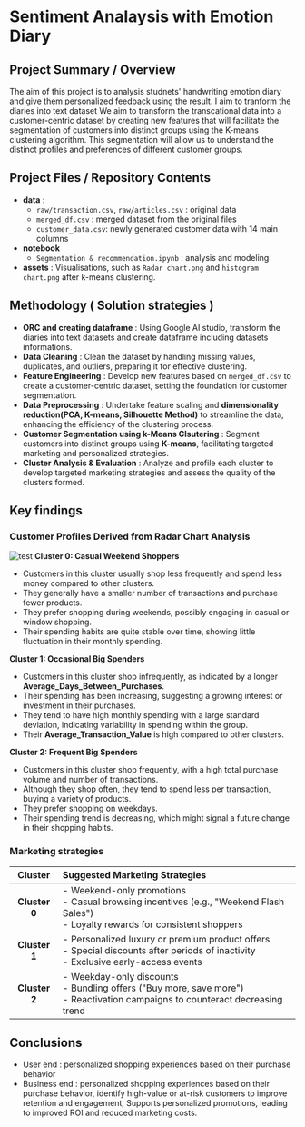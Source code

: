 # Sentiment Analaysis with Emotion Diary

## Project Summary / Overview
The aim of this project is to analysis studnets' handwriting emotion diary and give them personalized feedback using the result.
I aim to tranform the diaries into text dataset 
We aim to transform the transcational data into a customer-centric dataset by creating new features that will facilitate 
the segmentation of customers into distinct groups using the K-means clustering algorithm.
This segmentation will allow us to understand the distinct profiles and preferences of different customer groups.

## Project Files / Repository Contents
- **data** :
  - `raw/transaction.csv`, `raw/articles.csv` : original data
  - `merged_df.csv` : merged dataset from the original files
  - `customer_data.csv`: newly generated customer data with 14 main columns
- **notebook**
  - `Segmentation & recommendation.ipynb` : analysis and modeling
- **assets** : Visualisations, such as `Radar chart.png` and `histogram chart.png` after k-means clustering.


## Methodology ( Solution strategies )
- **ORC and creating dataframe** : Using Google AI studio, transform the diaries into text datasets and create dataframe including datasets informations.
- **Data Cleaning** : Clean the dataset by handling missing values, duplicates, and outliers, preparing it for effective clustering.
- **Feature Engineering** : Develop new features based on `merged_df.csv` to create a customer-centric dataset, setting the foundation for customer segmentation.
- **Data Preprocessing** : Undertake feature scaling and **dimensionality reduction(PCA, K-means, Silhouette Method)** to streamline the data, enhancing the efficiency of the clustering process.
- **Customer Segmentation using k-Means Clsutering** : Segment customers into distinct groups using **K-means**, facilitating targeted marketing and personalized strategies.
- **Cluster Analysis & Evaluation** : Analyze and profile each cluster to develop targeted marketing strategies and assess the quality of the clusters formed.
  
## Key findings
### Customer Profiles Derived from Radar Chart Analysis

![test](assets/Radarchart.png)
**Cluster 0: Casual Weekend Shoppers**
- Customers in this cluster usually shop less frequently and spend less money compared to other clusters.
- They generally have a smaller number of transactions and purchase fewer products.
- They prefer shopping during weekends, possibly engaging in casual or window shopping.
- Their spending habits are quite stable over time, showing little fluctuation in their monthly spending.
  
**Cluster 1: Occasional Big Spenders**
- Customers in this cluster shop infrequently, as indicated by a longer **Average_Days_Between_Purchases**.
- Their spending has been increasing, suggesting a growing interest or investment in their purchases.
- They tend to have high monthly spending with a large standard deviation, indicating variability in spending within the group.
- Their **Average_Transaction_Value** is high compared to other clusters.

**Cluster 2: Frequent Big Spenders**
- Customers in this cluster shop frequently, with a high total purchase volume and number of transactions.
- Although they shop often, they tend to spend less per transaction, buying a variety of products.
- They prefer shopping on weekdays.
- Their spending trend is decreasing, which might signal a future change in their shopping habits.

### Marketing strategies

<div align="center">
  
| Cluster | Suggested Marketing Strategies |
|:-------:|:-------------------------------|
| **Cluster 0** | - Weekend-only promotions<br>- Casual browsing incentives (e.g., "Weekend Flash Sales")<br>- Loyalty rewards for consistent shoppers |
| **Cluster 1** | - Personalized luxury or premium product offers<br>- Special discounts after periods of inactivity<br>- Exclusive early-access events |
| **Cluster 2** | - Weekday-only discounts<br>- Bundling offers ("Buy more, save more")<br>- Reactivation campaigns to counteract decreasing trend |

</div>

## Conclusions

- User end : personalized shopping experiences based on their purchase behavior
- Business end : personalized shopping experiences based on their purchase behavior, identify high-value or at-risk customers to improve retention and engagement, Supports personalized promotions, leading to improved ROI and reduced marketing costs.
